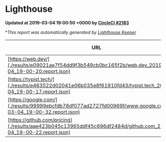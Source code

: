 
# Lighthouse

**Updated at 2019-03-04 19:00:50 +0000 by [CircleCI #2183](https://circleci.com/gh/ItinerisLtd/lighthouse-keeper-example/2183)**

**This report was automatically generated by [Lighthouse Keeper](https://github.com/itinerisltd/lighthouse-keeper)*

| URL | Performance | Accessibility | Best Practices | SEO | PWA | Updated At |
| --- | --- | --- | --- | --- | --- | --- |
| [https://web.dev/](./results/e09021ae7f54dd9f3b549cb0bc165f2b/web.dev_2019-03-04_19-00-20.report.json) | 0.96 | 0.93 | 1 | 0.91 | 1 | 2019-03-04T19:00:20.667Z |
| [https://typist.tech/](./results/e463522d02041e06b035e8f61910fd43/typist.tech_2019-03-04_19-00-17.report.json) | 1 |  |  |  |  | 2019-03-04T19:00:17.550Z |
| [https://google.com/](./results/99999ebcfdb78df077ad2727fd00969f/www.google.com_2019-03-04_19-00-32.report.json) | 0.95 | 0.71 | 0.93 | 0.8 | 0.58 | 2019-03-04T19:00:32.809Z |
| [https://github.com/pricing](./results/aae423b045c13965ddf45c696df2484d/github.com_2019-03-04_19-00-22.report.json) | 0.72 | 0.89 | 0.93 | 0.9 | 0.58 | 2019-03-04T19:00:22.922Z |
